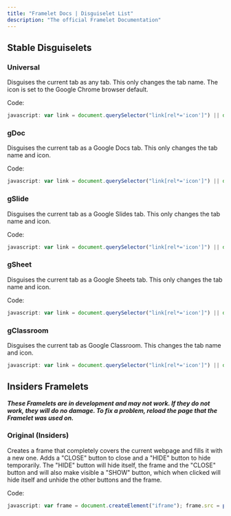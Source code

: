 ```yaml
---
title: "Framelet Docs | Disguiselet List"
description: "The official Framelet Documentation"
---
```


## Stable Disguiselets

### Universal

Disguises the current tab as any tab. This only changes the tab name. The icon is set to the Google Chrome browser default.

Code:

```JAVASCRIPT
javascript: var link = document.querySelector("link[rel*='icon']") || document.createElement('link'); link.type = 'image/png'; link.rel = 'icon'; link.href = 'https://raw.githubusercontent.com/potatoland4492/Framelet/6443d87e575d1b2557f75ab702e7539798ec7b21/images/web-icon.png'; document.title = prompt('Page Name'); document.getElementsByTagName('head')[0].appendChild(link);
```

### gDoc

Disguises the current tab as a Google Docs tab. This only changes the tab name and icon.

Code:

```JAVASCRIPT
javascript: var link = document.querySelector("link[rel*='icon']") || document.createElement('link'); link.type = 'image/x-icon'; link.rel = 'icon'; link.href = 'https://ssl.gstatic.com/docs/documents/images/kix-favicon7.ico'; document.title = prompt('Document Name:', 'YourName - DocName').concat(' - Google Docs'); document.getElementsByTagName('head')[0].appendChild(link);
```

### gSlide

Disguises the current tab as a Google Slides tab. This only changes the tab name and icon.

Code:

```JAVASCRIPT
javascript: var link = document.querySelector("link[rel*='icon']") || document.createElement('link'); link.type = 'image/x-icon'; link.rel = 'icon'; link.href = 'https://ssl.gstatic.com/docs/presentations/images/favicon5.ico'; document.title = prompt('Slidewhow Name:', 'YourName - SlideName').concat(' - Google Sheets'); document.getElementsByTagName('head')[0].appendChild(link);
```

### gSheet

Disguises the current tab as a Google Sheets tab. This only changes the tab name and icon.

Code:

```JAVASCRIPT
javascript: var link = document.querySelector("link[rel*='icon']") || document.createElement('link'); link.type = 'image/x-icon'; link.rel = 'icon'; link.href = 'https://ssl.gstatic.com/docs/spreadsheets/favicon3.ico'; document.title = prompt('Spreadsheet Name:', 'YourName - SheetName').concat(' - Google Sheets'); document.getElementsByTagName('head')[0].appendChild(link);
```

### gClassroom

Disguises the current tab as Google Classroom. This changes the tab name and icon.

```JAVASCRIPT
javascript: var link = document.querySelector("link[rel*='icon']") || document.createElement('link'); link.type = 'image/x-icon'; link.rel = 'icon'; link.href = 'https://ssl.gstatic.com/classroom/favicon.png'; document.title = 'Classsroom'; document.getElementsByTagName('head')[0].appendChild(link);
```

## Insiders Framelets

***These Framelets are in development and may not work. If they do not work, they will do no damage. To fix a problem, reload the page that the Framelet was used on.***

### Original (Insiders)

Creates a frame that completely covers the current webpage and fills it with a new one. Adds a "CLOSE" button to close and a "HIDE" button to hide temporarily. The "HIDE" button will hide itself, the frame and the "CLOSE" button and will also make visible a "SHOW" button, which when clicked will hide itself and unhide the other buttons and the frame.

Code:

```JAVASCRIPT
javascript: var frame = document.createElement("iframe"); frame.src = prompt("URL:", "https://"); frame.setAttribute("style", "border:none;position:fixed;top:0%;right:0%;height:100vh;width:100vw;background-color:white;z-index:10000;"); document.body.appendChild(frame); var closebtn = document.createElement("button"); closebtn.setAttribute("style", "border:2px solid black;color:black;padding:2px;font-weight:bold;background-color:lightgrey;position:fixed;top:0%;right:50%;z-index:1000000;"); closebtn.innerText = "CLOSE"; document.body.appendChild(closebtn); closebtn.onclick = function () { frame.remove(); closebtn.remove(); minbtn.remove(); maxbtn.remove(); }; var minbtn = document.createElement("button"); minbtn.setAttribute("style", "border:2px solid black;color:black;padding:2px;font-weight:bold;background-color:lightgrey;position:fixed;top:0%;right:25%;z-index:1000000;"); minbtn.innerText = "HIDE"; document.body.appendChild(minbtn); minbtn.onclick = function () { frame.style.visibility = "hidden"; closebtn.style.visibility = "hidden"; maxbtn.style.visibility = "visible"; minbtn.style.visibility = "hidden"; }; var maxbtn = document.createElement("button"); maxbtn.setAttribute("style", "border:2px solid black;color:black;padding:2px;font-weight:bold;background-color:lightgrey;position:fixed;top:0%;right:75%;z-index:1000000;"); maxbtn.innerText = "SHOW"; document.body.appendChild(maxbtn); maxbtn.style.visibility = "hidden"; maxbtn.onclick = function () { frame.style.visibility = "visible"; closebtn.style.visibility = "visible"; minbtn.style.visibility = "visible"; maxbtn.style.visibility = "hidden"; };
```
